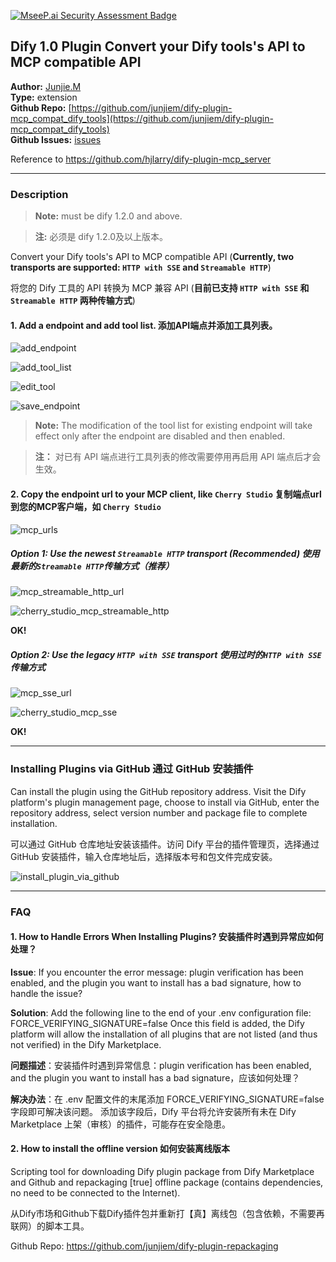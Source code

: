 [![MseeP.ai Security Assessment Badge](https://mseep.net/pr/junjiem-dify-plugin-mcp-compat-dify-tools-badge.png)](https://mseep.ai/app/junjiem-dify-plugin-mcp-compat-dify-tools)

## Dify 1.0 Plugin Convert your Dify tools's API to MCP compatible API

**Author:** [Junjie.M](https://github.com/junjiem)   
**Type:** extension   
**Github Repo:** [https://github.com/junjiem/dify-plugin-mcp_compat_dify_tools](https://github.com/junjiem/dify-plugin-mcp_compat_dify_tools)   
**Github Issues:** [issues](https://github.com/junjiem/dify-plugin-mcp_compat_dify_tools/issues)  


Reference to https://github.com/hjlarry/dify-plugin-mcp_server


---


### Description

> **Note:** must be dify 1.2.0 and above.

> **注:** 必须是 dify 1.2.0及以上版本。

Convert your Dify tools's API to MCP compatible API (**Currently, two transports are supported: `HTTP with SSE` and `Streamable HTTP`**)

将您的 Dify 工具的 API 转换为 MCP 兼容 API (**目前已支持 `HTTP with SSE` 和 `Streamable HTTP` 两种传输方式**)


#### 1. Add a endpoint and add tool list. 添加API端点并添加工具列表。

![add_endpoint](./_assets/add_endpoint.png)

![add_tool_list](./_assets/add_tool_list.png)

![edit_tool](./_assets/edit_tool.png)

![save_endpoint](./_assets/save_endpoint.png)

> **Note:** The modification of the tool list for existing endpoint will take effect only after the endpoint are disabled and then enabled.

> **注：** 对已有 API 端点进行工具列表的修改需要停用再启用 API 端点后才会生效。


#### 2. Copy the endpoint url to your MCP client, like `Cherry Studio`  复制端点url到您的MCP客户端，如 `Cherry Studio`

![mcp_urls](./_assets/mcp_urls.png)


##### **Option 1:** Use the newest `Streamable HTTP` transport (**Recommended**)  使用最新的`Streamable HTTP`传输方式（**推荐**）

![mcp_streamable_http_url](./_assets/mcp_streamable_http_url.png)

![cherry_studio_mcp_streamable_http](./_assets/cherry_studio_mcp_streamable_http.png)

**OK!**


##### **Option 2:** Use the legacy `HTTP with SSE` transport  使用过时的`HTTP with SSE`传输方式

![mcp_sse_url](./_assets/mcp_sse_url.png)

![cherry_studio_mcp_sse](./_assets/cherry_studio_mcp_sse.png)

**OK!**



---



### Installing Plugins via GitHub  通过 GitHub 安装插件

Can install the plugin using the GitHub repository address. Visit the Dify platform's plugin management page, choose to install via GitHub, enter the repository address, select version number and package file to complete installation.

可以通过 GitHub 仓库地址安装该插件。访问 Dify 平台的插件管理页，选择通过 GitHub 安装插件，输入仓库地址后，选择版本号和包文件完成安装。

![install_plugin_via_github](_assets/install_plugin_via_github.png)



---



### FAQ

#### 1. How to Handle Errors When Installing Plugins? 安装插件时遇到异常应如何处理？

**Issue**: If you encounter the error message: plugin verification has been enabled, and the plugin you want to install has a bad signature, how to handle the issue?

**Solution**: Add the following line to the end of your .env configuration file: FORCE_VERIFYING_SIGNATURE=false
Once this field is added, the Dify platform will allow the installation of all plugins that are not listed (and thus not verified) in the Dify Marketplace.

**问题描述**：安装插件时遇到异常信息：plugin verification has been enabled, and the plugin you want to install has a bad signature，应该如何处理？

**解决办法**：在 .env 配置文件的末尾添加 FORCE_VERIFYING_SIGNATURE=false 字段即可解决该问题。
添加该字段后，Dify 平台将允许安装所有未在 Dify Marketplace 上架（审核）的插件，可能存在安全隐患。


#### 2. How to install the offline version 如何安装离线版本

Scripting tool for downloading Dify plugin package from Dify Marketplace and Github and repackaging [true] offline package (contains dependencies, no need to be connected to the Internet).

从Dify市场和Github下载Dify插件包并重新打【真】离线包（包含依赖，不需要再联网）的脚本工具。

Github Repo: https://github.com/junjiem/dify-plugin-repackaging

